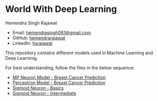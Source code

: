 # World With Deep Learning

Hemendra Singh Rajawat
* Email: [hemendrasingh061@gmail.com](mailto:hemendrasingh061@gmail.com)
* GitHub: [hemendrarajawat](https://github.com/hemendrarajawat)
* LinkedIn: [hsrajawat](https://www.linkedin.com/in/hsrajawat)

This repository contains different models used in Machine Learning and Deep Learninig.

For best understanding, follow the files in the below sequence:

* [MP Neuron Model - Breast Cancer Prediction](https://github.com/hemendrarajawat/World-With-Deep-Learning/blob/master/notebooks/MP%20Neuron%20Model%20-%20Breast%20Cancer%20Prediction.ipynb)
* [Perceptron Model - Breast Cancer Prediction](https://github.com/hemendrarajawat/World-With-Deep-Learning/blob/master/notebooks/Perceptron%20Model%20-%20Breast%20Cancer%20Prediction.ipynb)
* [Sigmoid Neuron - Basics](https://github.com/hemendrarajawat/World-With-Deep-Learning/blob/master/notebooks/Sigmoid%20Neuron%20-%20Basics.ipynb)
* [Sigmoid Neuron - Intermediate](https://github.com/hemendrarajawat/World-With-Deep-Learning/blob/master/notebooks/Sigmoid%20Neuron%20-%Intermediate.ipynb)
